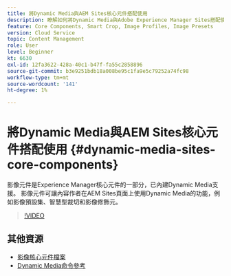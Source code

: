 ```yaml
---
title: 將Dynamic Media與AEM Sites核心元件搭配使用
description: 瞭解如何將Dynamic Media與Adobe Experience Manager Sites搭配使用。 影像元件是Experience Manager核心元件的一部分，已內建Dynamic Media支援。 影像元件可讓內容作者在AEM Sites頁面上使用Dynamic Media的功能，例如影像預設集、智慧型裁切和影像修飾元。
feature: Core Components, Smart Crop, Image Profiles, Image Presets
version: Cloud Service
topic: Content Management
role: User
level: Beginner
kt: 6630
exl-id: 12fa3622-428a-40c1-b47f-fa55c2858896
source-git-commit: b3e9251bdb18a008be95c1fa9e5c79252a74fc98
workflow-type: tm+mt
source-wordcount: '141'
ht-degree: 1%

---
```


# 將Dynamic Media與AEM Sites核心元件搭配使用 {#dynamic-media-sites-core-components}

影像元件是Experience Manager核心元件的一部分，已內建Dynamic Media支援。 影像元件可讓內容作者在AEM Sites頁面上使用Dynamic Media的功能，例如影像預設集、智慧型裁切和影像修飾元。

>[!VIDEO](https://video.tv.adobe.com/v/329331?quality=12&learn=on)

## 其他資源

* [影像核心元件檔案](https://experienceleague.adobe.com/docs/experience-manager-core-components/using/components/image.html?lang=en#dynamic-media)
* [Dynamic Media命令參考](https://experienceleague.adobe.com/docs/dynamic-media-developer-resources/image-serving-api/image-serving-api/http-protocol-reference/command-reference/c-command-reference.html?lang=en#image-serving-api)
